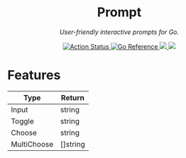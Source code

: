 <div align="center">
  <h1>Prompt</h1>
  <p><i>User-friendly interactive prompts for Go.</i></p>

  <p>
    <a href="https://github.com/cqroot/prompt/actions">
      <img src="https://github.com/cqroot/prompt/workflows/test/badge.svg" alt="Action Status" />
      <a href="https://pkg.go.dev/github.com/cqroot/prompt" target="_blank">
        <img src="https://pkg.go.dev/badge/github.com/cqroot/prompt.svg" alt="Go Reference" />
      </a>
        <a href="https://github.com/cqroot/prompt/blob/main/LICENSE">
        <img src="https://img.shields.io/github/license/cqroot/prompt" />
      </a>
      <a href="https://github.com/cqroot/prompt/issues">
        <img src="https://img.shields.io/github/issues/cqroot/prompt" />
      </a>
    </a>
  </p>
</div>

# Features

| Type        | Return   |
| ----------- | -------- |
| Input       | string   |
| Toggle      | string   |
| Choose      | string   |
| MultiChoose | []string |
